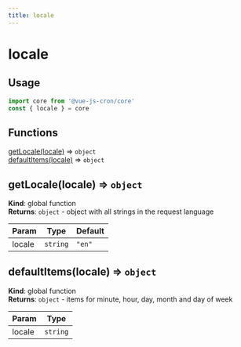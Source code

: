 ```yaml
---
title: locale
---
```


# locale

## Usage

```js
import core from '@vue-js-cron/core'
const { locale } = core
```

## Functions

<dl>
<dt><a href="#getLocale">getLocale(locale)</a> ⇒ <code>object</code></dt>
<dd></dd>
<dt><a href="#defaultItems">defaultItems(locale)</a> ⇒ <code>object</code></dt>
<dd></dd>
</dl>

<a name="getLocale"></a>

## getLocale(locale) ⇒ <code>object</code>
**Kind**: global function  
**Returns**: <code>object</code> - object with all strings in the request language  

| Param | Type | Default |
| --- | --- | --- |
| locale | <code>string</code> | <code>&quot;en&quot;</code> | 

<a name="defaultItems"></a>

## defaultItems(locale) ⇒ <code>object</code>
**Kind**: global function  
**Returns**: <code>object</code> - items for minute, hour, day, month and day of week  

| Param | Type |
| --- | --- |
| locale | <code>string</code> | 

